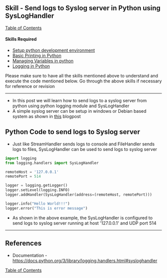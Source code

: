 ## Skill - Send logs to Syslog server in Python using SysLogHandler

[Table of Contents](https://nagasudhir.blogspot.com/2020/04/taming-python-table-of-contents.html)

#### Skills Required
* [Setup python development environment](https://nagasudhir.blogspot.com/2020/04/setup-python-development-environment_14.html)
* [Basic Printing in Python](https://nagasudhir.blogspot.com/2020/04/basic-printing-in-python.html)
* [Managing Variables in python](https://nagasudhir.blogspot.com/2020/04/managing-variables-in-python.html)
* [Logging in Python](https://nagasudhir.blogspot.com/2022/11/logging-in-python.html)

Please make sure to have all the skills mentioned above to understand and execute the code mentioned below. Go through the above skills if necessary for reference or revision

<hr>

* In this post we will learn how to send logs to a syslog server from python using python logging module and SysLogHandler
* A simple syslog server can be setup in windows or Debian based system as shown in [this]() blogpost

## Python Code to send logs to Syslog server 
* Just like StreamHandler sends logs to console and FileHandler sends logs to files, SysLogHandler can be used to send logs to syslog server

```py
import logging
from logging.handlers import SysLogHandler

remoteHost = '127.0.0.1'
remotePort = 514

logger = logging.getLogger()
logger.setLevel(logging.INFO)
logger.addHandler(SysLogHandler(address=(remoteHost, remotePort)))

logger.info("Hello World!!!")
logger.error("This is error message")

```

* As shown in the above example, the SysLogHandler is configured to send logs to syslog server running at host '127.0.0.1' and UDP port 514

<hr/>

## References
* Documentation - https://docs.python.org/3/library/logging.handlers.html#sysloghandler

[Table of Contents](https://nagasudhir.blogspot.com/2020/04/taming-python-table-of-contents.html)
<!--stackedit_data:
eyJoaXN0b3J5IjpbLTM3OTEwNDcxOCwtMTA1MjIyMTM3MCwtMT
MwMDQzNTAsNDczNzgzNjEzLC0xMzIxMzE1ODA5LC0xOTI0NDk1
ODYzLDc0NTI1MDA1MCwtMTAwNzg5MjgzMywtNjI3Nzg0NTE4LC
04ODAzNTU3NzgsLTEyNTAyNTcxNzddfQ==
-->